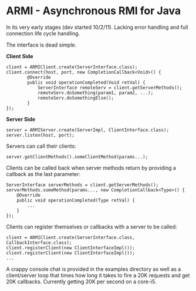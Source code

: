 ARMI - Asynchronous RMI for Java
=================================

In its very early stages (dev started 10/2/11).  Lacking error handling and full connection life cycle handling.

The interface is dead simple.

**Client Side**

    client = ARMIClient.create(ServerInterface.class);
    client.connect(host, port, new CompletionCallback<Void>() {
			@Override
			public void operationCompleted(Void retVal) {
			    ServerInterface remoteServ = client.getServerMethods();
			    remoteServ.doSomething(param1, param2, ...);
			    remoteServ.doSomethingElse();
			}
	});

**Server Side**

    server = ARMIServer.create(ServerImpl, ClientInterface.class);
    server.listen(host, port);

Servers can call their clients:

    server.getClientMethods().someClientMethod(params...);

Clients can be called back when server methods return by providing a callback as the last parameter:

    ServerInterface serverMethods = client.getServerMethods();
    serverMethods.someMethod(params..., new CompletionCallback<Type>() {
        @Override
        public void operationCompleted(Type retVal) {
            ...
        }
    });
    
Clients can register themselves or callbacks with a server to be called:

    client = ARMIClient.create(ServerInterface.class, CallbackInterface.class);
    client.registerClient(new ClientInterfaceImpl());
    client.registerClient(new ClientInterfaceImpl());
    ...
    
A crappy console chat is provided in the examples directory as well as a client/server loop that times how long it takes 
to fire a 20K requests and get 20K callbacks.  Currently getting 20K per second on a core-i5.